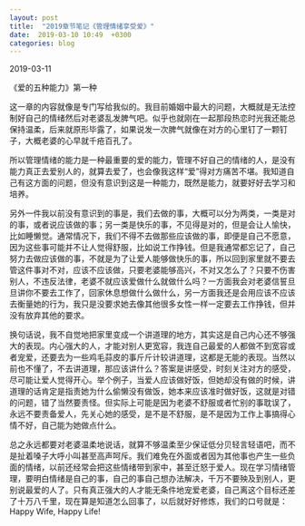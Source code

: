 ```yaml
---
layout: post
title:  "2019章节笔记《管理情绪享受爱》"
date:  2019-03-10 10:49  +0300
categories: blog
---
```


2019-03-11

《爱的五种能力》第一种

这一章的内容就像是专门写给我似的。我目前婚姻中最大的问题，大概就是无法控制好自己的情绪然后对老婆乱发脾气吧。似乎也就刚在一起那段热恋时光我还能总保持温柔，后来就原形毕露了，如果说发一次脾气就像在对方的心里钉了一颗钉子，大概老婆的心早就千疮百孔了。

所以管理情绪的能力是一种最重要的爱的能力，管理不好自己的情绪的人，是没有能力真正去爱别人的，就算去爱了，也会像我这样“爱”得对方痛苦不堪。我知道自己有这方面的问题，但没有意识到这是一种能力，既然是能力，就要好好去学习和培养。

另外一件我以前没有意识到的事是，我们去做的事，大概可以分为两类，一类是对的事，或者说应该做的事；另一类是快乐的事，不见得是对的，但是会让人愉快，比如睡懒觉。通常情况下，我们不得不去做那些应该做的事，即便是自己不愿意，因为这些事可能并不让人觉得舒服，比如说工作挣钱。但是我通常都忘记了，自己努力去做应该做的事，不就是为了让爱人能够做快乐的事，所以回到家里就不要去管这件事对不对，应该不应该做，只要老婆能够高兴，不对又怎么了？只要不伤害别人，不违反法律，老婆不就应该爱做什么就做什么吗？一方面我会对老婆信誓旦旦讲你不要去工作了，回家休息想做什么做什么，另一方面我还是会用应该不应该去衡量她的行为，我只是没要求她去像其他很多女性一样一定要去工作挣钱，但并没有放弃其他的要求。

换句话说，我不自觉地把家里变成一个讲道理的地方，其实这是自己内心还不够强大的表现。内心强大的人，才能对别人更宽容，我连自己最爱的人都做不到宽容或者宠爱，还要去为一些鸡毛蒜皮的事斤斤计较讲道理，这都是无能的表现。当然以前也不懂了，不去讲道理，那应该讲什么？答案是讲感受，时刻关注对方的感受，尽可能让爱人觉得开心。举个例子，当爱人应该做好饭，但她却没有做的时候，讲道理的话肯定是指责她为什么偷懒没有做饭，她本来应该准时做好饭，这就是对错的问题，错了当然要责怪。但实际上可能是因为老婆不舒服或者忙别的事耽误了，永远不要责备爱人，先关心她的感受，是不是不舒服，是不是因为工作上事搞得心情不好，自己能为她做点什么。

总之永远都要对老婆温柔地说话，就算不够温柔至少保证低分贝轻言轻语吧，而不是扯着嗓子大呼小叫甚至高声呵斥。我们难免在外面或者因为其他事也产生一些负面的情绪，以前还经常会把这些情绪带到家中，甚至迁怒于爱人。现在学习情绪管理，要明白情绪是自己的事，自己的事自己想办法解决，千万不要殃及到别人，更别说最爱的人了。只有真正强大的人才能无条件地宠爱老婆，自己离这个目标还差了十万八千里，现在算是知道怎么回事了，以后就好好修炼，我们的口号就是：Happy Wife, Happy Life!
<!--end-->
